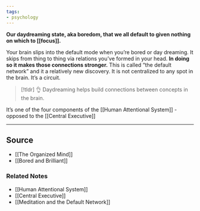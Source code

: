 ```yaml
---
tags:
- psychology
---
```

**Our daydreaming state, aka boredom, that we all default to given nothing on which to [[focus]].**

Your brain slips into the default mode when you’re bored or day dreaming. It skips from thing to thing via relations you’ve formed in your head. **In doing so it makes those connections stronger.** This is called “the default network” and it a relatively new discovery. It is not centralized to any spot in the brain. It’s a circuit.

> [!tldr] 👌 Daydreaming helps build connections between concepts in the brain.

It’s one of the four components of the [[Human Attentional System]] - opposed to the [[Central Executive]] 

---

## Source
- [[The Organized Mind]]
- [[Bored and Brilliant]]

### Related Notes
- [[Human Attentional System]]
- [[Central Executive]]
- [[Meditation and the Default Network]]
